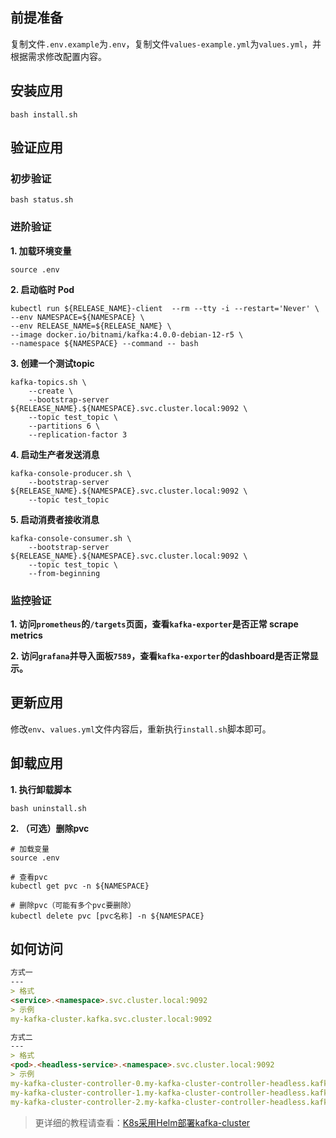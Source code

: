 前提准备
---

复制文件`.env.example`为`.env`，复制文件`values-example.yml`为`values.yml`，并根据需求修改配置内容。

安装应用
---

```shell
bash install.sh
```

验证应用
---

### 初步验证

```shell
bash status.sh
```

### 进阶验证

**1. 加载环境变量**

```shell
source .env
```

**2. 启动临时 Pod**

```shell
kubectl run ${RELEASE_NAME}-client  --rm --tty -i --restart='Never' \
--env NAMESPACE=${NAMESPACE} \
--env RELEASE_NAME=${RELEASE_NAME} \
--image docker.io/bitnami/kafka:4.0.0-debian-12-r5 \
--namespace ${NAMESPACE} --command -- bash
```
    
**3. 创建一个测试topic**

```shell
kafka-topics.sh \
    --create \
    --bootstrap-server ${RELEASE_NAME}.${NAMESPACE}.svc.cluster.local:9092 \
    --topic test_topic \
    --partitions 6 \
    --replication-factor 3
```
    
**4. 启动生产者发送消息**

```shell
kafka-console-producer.sh \
    --bootstrap-server ${RELEASE_NAME}.${NAMESPACE}.svc.cluster.local:9092 \
    --topic test_topic
```

**5. 启动消费者接收消息**

```shell
kafka-console-consumer.sh \
    --bootstrap-server ${RELEASE_NAME}.${NAMESPACE}.svc.cluster.local:9092 \
    --topic test_topic \
    --from-beginning
```

### 监控验证

**1. 访问`prometheus`的`/targets`页面，查看`kafka-exporter`是否正常 scrape metrics**

**2. 访问`grafana`并导入面板`7589`，查看`kafka-exporter`的dashboard是否正常显示。**

更新应用
---

修改`env`、`values.yml`文件内容后，重新执行`install.sh`脚本即可。

卸载应用
---

**1. 执行卸载脚本**

```shell
bash uninstall.sh
```

**2. （可选）删除pvc**

```shell
# 加载变量
source .env

# 查看pvc
kubectl get pvc -n ${NAMESPACE}

# 删除pvc（可能有多个pvc要删除）
kubectl delete pvc [pvc名称] -n ${NAMESPACE}
```

## 如何访问

```markdown
方式一
---
> 格式
<service>.<namespace>.svc.cluster.local:9092
> 示例
my-kafka-cluster.kafka.svc.cluster.local:9092

方式二
---
> 格式
<pod>.<headless-service>.<namespace>.svc.cluster.local:9092
> 示例
my-kafka-cluster-controller-0.my-kafka-cluster-controller-headless.kafka.svc.cluster.local:9092
my-kafka-cluster-controller-1.my-kafka-cluster-controller-headless.kafka.svc.cluster.local:9092
my-kafka-cluster-controller-2.my-kafka-cluster-controller-headless.kafka.svc.cluster.local:9092
```

> 更详细的教程请查看：[K8s采用Helm部署kafka-cluster](https://lbs.wiki/pages/c4730ed2/)
